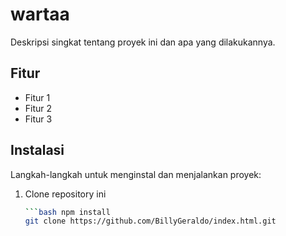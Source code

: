 # wartaa

Deskripsi singkat tentang proyek ini dan apa yang dilakukannya.

## Fitur

- Fitur 1
- Fitur 2
- Fitur 3

## Instalasi

Langkah-langkah untuk menginstal dan menjalankan proyek:

1. Clone repository ini
   ```bash cd repository-name
   ```bash npm install
   git clone https://github.com/BillyGeraldo/index.html.git
